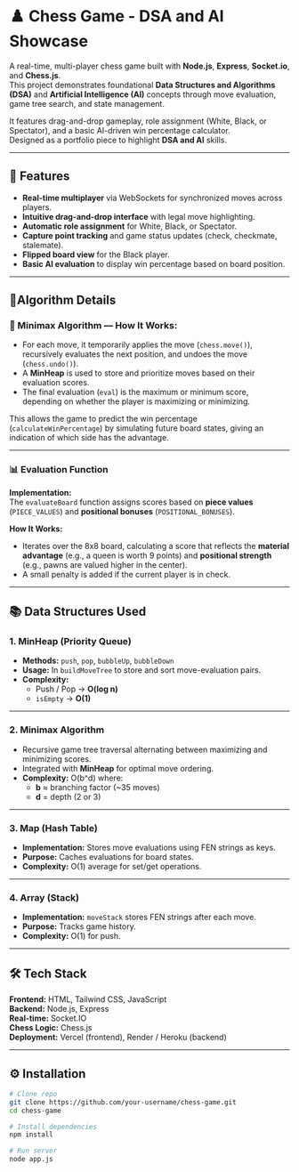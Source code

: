 # ♟️ Chess Game - DSA and AI Showcase

A real-time, multi-player chess game built with **Node.js**, **Express**, **Socket.io**, and **Chess.js**.  
This project demonstrates foundational **Data Structures and Algorithms (DSA)** and **Artificial Intelligence (AI)** concepts through move evaluation, game tree search, and state management.  

It features drag-and-drop gameplay, role assignment (White, Black, or Spectator), and a basic AI-driven win percentage calculator.  
Designed as a portfolio piece to highlight **DSA and AI** skills.

---

## 🚀 Features

- **Real-time multiplayer** via WebSockets for synchronized moves across players.  
- **Intuitive drag-and-drop interface** with legal move highlighting.  
- **Automatic role assignment** for White, Black, or Spectator.  
- **Capture point tracking** and game status updates (check, checkmate, stalemate).  
- **Flipped board view** for the Black player.  
- **Basic AI evaluation** to display win percentage based on board position.  

---

## 🧠Algorithm Details


### 🧠 Minimax Algorithm — How It Works:
- For each move, it temporarily applies the move (`chess.move()`), recursively evaluates the next position, and undoes the move (`chess.undo()`).
- A **MinHeap** is used to store and prioritize moves based on their evaluation scores.
- The final evaluation (`eval`) is the maximum or minimum score, depending on whether the player is maximizing or minimizing.

This allows the game to predict the win percentage (`calculateWinPercentage`) by simulating future board states, giving an indication of which side has the advantage.

---

### 📊 Evaluation Function
**Implementation:**  
The `evaluateBoard` function assigns scores based on **piece values** (`PIECE_VALUES`) and **positional bonuses** (`POSITIONAL_BONUSES`).

**How It Works:**  
- Iterates over the 8x8 board, calculating a score that reflects the **material advantage** (e.g., a queen is worth 9 points) and **positional strength** (e.g., pawns are valued higher in the center).  
- A small penalty is added if the current player is in check.

---

## 📚 Data Structures Used

### 1. MinHeap (Priority Queue)
- **Methods:** `push`, `pop`, `bubbleUp`, `bubbleDown`  
- **Usage:** In `buildMoveTree` to store and sort move-evaluation pairs.  
- **Complexity:**  
  - Push / Pop → **O(log n)**  
  - `isEmpty` → **O(1)**  

---

### 2. Minimax Algorithm
- Recursive game tree traversal alternating between maximizing and minimizing scores.
- Integrated with **MinHeap** for optimal move ordering.
- **Complexity:** O(b^d) where:
  - **b** ≈ branching factor (~35 moves)
  - **d** = depth (2 or 3)

---

### 3. Map (Hash Table)
- **Implementation:** Stores move evaluations using FEN strings as keys.
- **Purpose:** Caches evaluations for board states.
- **Complexity:** O(1) average for set/get operations.

---

### 4. Array (Stack)
- **Implementation:** `moveStack` stores FEN strings after each move.
- **Purpose:** Tracks game history.
- **Complexity:** O(1) for push.

---

## 🛠 Tech Stack

**Frontend:** HTML, Tailwind CSS, JavaScript  
**Backend:** Node.js, Express  
**Real-time:** Socket.IO  
**Chess Logic:** Chess.js  
**Deployment:** Vercel (frontend), Render / Heroku (backend)

---

## ⚙️ Installation

```bash
# Clone repo
git clone https://github.com/your-username/chess-game.git
cd chess-game

# Install dependencies
npm install

# Run server
node app.js
